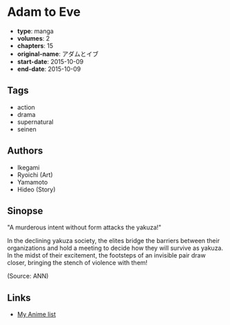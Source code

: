 # Adam to Eve

-   **type**: manga
-   **volumes**: 2
-   **chapters**: 15
-   **original-name**: アダムとイブ
-   **start-date**: 2015-10-09
-   **end-date**: 2015-10-09

## Tags

-   action
-   drama
-   supernatural
-   seinen

## Authors

-   Ikegami
-   Ryoichi (Art)
-   Yamamoto
-   Hideo (Story)

## Sinopse

"A murderous intent without form attacks the yakuza!"

In the declining yakuza society, the elites bridge the barriers between their organizations and hold a meeting to decide how they will survive as yakuza. In the midst of their excitement, the footsteps of an invisible pair draw closer, bringing the stench of violence with them!

(Source: ANN)

## Links

-   [My Anime list](https://myanimelist.net/manga/93432/Adam_to_Eve)
